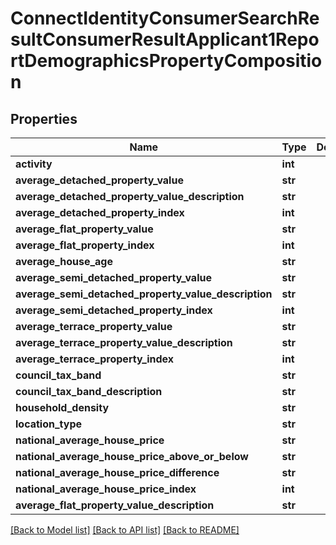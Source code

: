 # ConnectIdentityConsumerSearchResultConsumerResultApplicant1ReportDemographicsPropertyComposition

## Properties
Name | Type | Description | Notes
------------ | ------------- | ------------- | -------------
**activity** | **int** |  | [optional] 
**average_detached_property_value** | **str** |  | [optional] 
**average_detached_property_value_description** | **str** |  | [optional] 
**average_detached_property_index** | **int** |  | [optional] 
**average_flat_property_value** | **str** |  | [optional] 
**average_flat_property_index** | **int** |  | [optional] 
**average_house_age** | **str** |  | [optional] 
**average_semi_detached_property_value** | **str** |  | [optional] 
**average_semi_detached_property_value_description** | **str** |  | [optional] 
**average_semi_detached_property_index** | **int** |  | [optional] 
**average_terrace_property_value** | **str** |  | [optional] 
**average_terrace_property_value_description** | **str** |  | [optional] 
**average_terrace_property_index** | **int** |  | [optional] 
**council_tax_band** | **str** |  | [optional] 
**council_tax_band_description** | **str** |  | [optional] 
**household_density** | **str** |  | [optional] 
**location_type** | **str** |  | [optional] 
**national_average_house_price** | **str** |  | [optional] 
**national_average_house_price_above_or_below** | **str** |  | [optional] 
**national_average_house_price_difference** | **str** |  | [optional] 
**national_average_house_price_index** | **int** |  | [optional] 
**average_flat_property_value_description** | **str** |  | [optional] 

[[Back to Model list]](../README.md#documentation-for-models) [[Back to API list]](../README.md#documentation-for-api-endpoints) [[Back to README]](../README.md)

